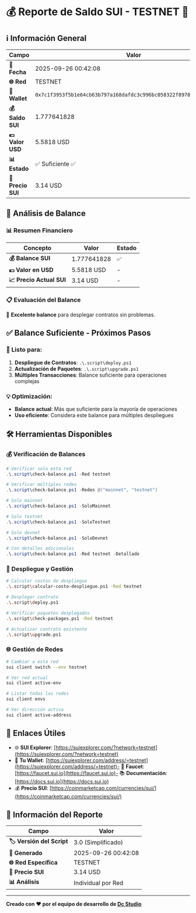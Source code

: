 # 💰 Reporte de Saldo SUI - TESTNET 🧪

## ℹ️ Información General

| Campo | Valor |
|-------|-------|
| **📅 Fecha** | 2025-09-26 00:42:08 |
| **🌐 Red** | TESTNET |
| **👤 Wallet** | `0x7c1f3953f5b1e64cb63b797a168dafdc3c996bc058322f89701f2e2672e074cd` |
| **💰 Saldo SUI** | 1.777641828 |
| **💵 Valor USD** | 5.5818 USD |
| **📊 Estado** | ✅ Suficiente ✅ |
| **💱 Precio SUI** | 3.14 USD |

## 💸 Análisis de Balance

### 📊 Resumen Financiero

| Concepto | Valor | Estado |
|----------|-------|--------|
| **💰 Balance SUI** | 1.777641828 | ✅ |
| **💵 Valor en USD** | 5.5818 USD | - |
| **📈 Precio Actual SUI** | 3.14 USD | - |

### 📋 Evaluación del Balance

🎉 **Excelente balance** para desplegar contratos sin problemas.

## ✅ Balance Suficiente - Próximos Pasos

### 🚀 Listo para:
1. **Despliegue de Contratos**: `.\.script\deploy.ps1`
2. **Actualización de Paquetes**: `.\.script\upgrade.ps1`
3. **Múltiples Transacciones**: Balance suficiente para operaciones complejas

### 💡 Optimización:
- **Balance actual**: Más que suficiente para la mayoría de operaciones
- **Uso eficiente**: Considera este balance para múltiples despliegues

## 🛠️ Herramientas Disponibles

### 💰 Verificación de Balances
```powershell
# Verificar solo esta red
.\.script\check-balance.ps1 -Red testnet

# Verificar múltiples redes
.\.script\check-balance.ps1 -Redes @("mainnet", "testnet")

# Solo mainnet
.\.script\check-balance.ps1 -SoloMainnet

# Solo testnet  
.\.script\check-balance.ps1 -SoloTestnet

# Solo devnet
.\.script\check-balance.ps1 -SoloDevnet

# Con detalles adicionales
.\.script\check-balance.ps1 -Red testnet -Detallado
```

### 🚀 Despliegue y Gestión
```bash
# Calcular costos de despliegue
.\.script\calcular-costo-despliegue.ps1 -Red testnet

# Desplegar contrato
.\.script\deploy.ps1

# Verificar paquetes desplegados
.\.script\check-packages.ps1 -Red testnet

# Actualizar contrato existente
.\.script\upgrade.ps1
```

### 🌐 Gestión de Redes
```bash
# Cambiar a esta red
sui client switch --env testnet

# Ver red actual
sui client active-env

# Listar todas las redes
sui client envs

# Ver dirección activa
sui client active-address
```

## 🔗 Enlaces Útiles

- 🌐 **SUI Explorer**: [https://suiexplorer.com/?network=testnet](https://suiexplorer.com/?network=testnet)
- 👤 **Tu Wallet**: [https://suiexplorer.com/address/=testnet](https://suiexplorer.com/address/=testnet)- 🚰 **Faucet**: [https://faucet.sui.io](https://faucet.sui.io)- 📚 **Documentación**: [https://docs.sui.io](https://docs.sui.io)
- 💰 **Precio SUI**: [https://coinmarketcap.com/currencies/sui/](https://coinmarketcap.com/currencies/sui/)

## 📄 Información del Reporte

| Campo | Valor |
|-------|-------|
| **🏷️ Versión del Script** | 3.0 (Simplificado) |
| **📅 Generado** | 2025-09-26 00:42:08 |
| **🌐 Red Específica** | TESTNET |
| **💱 Precio SUI** | 3.14 USD |
| **📊 Análisis** | Individual por Red |

---

**Creado con ❤️ por el equipo de desarrollo de [Dc Studio]()**
